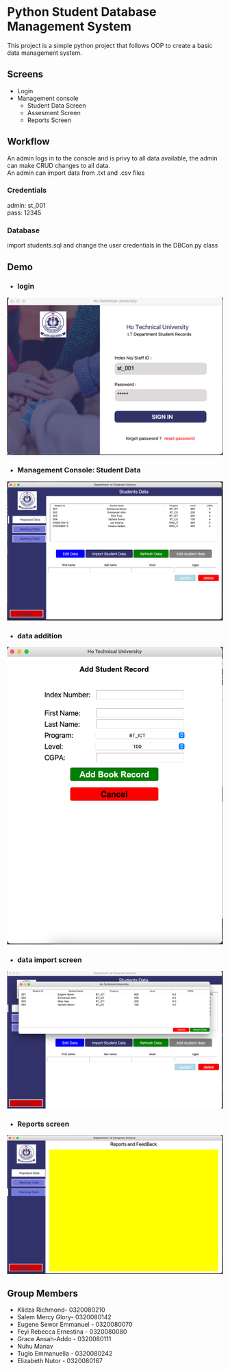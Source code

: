 
# Python Student Database Management System

This project is a simple python project that follows OOP to create a basic data management 
system. 

## Screens
- Login
- Management console
    - Student Data Screen
    - Assesment Screen
    - Reports Screen

## Workflow
 An admin logs in to the console and is privy to all data available, the admin can make CRUD changes to all data.  
 An admin can import data from .txt and .csv files 

### Credentials
admin: st_001  
pass: 12345

### Database
import students.sql and change the user credentials in the DBCon.py class

## Demo
- ### login
![login image](./images/login.png)

- ### Management Console: Student Data
![login image](./images/std.png)

- ### data addition
![login image](./images/add.png)

- ### data import screen
![assesment image](./images/import.png)

- ### Reports screen
![login image](./images/reports.png)


## Group Members
 - Klidza Richmond- 0320080210
 - Salem Mercy Glory- 0320080142
 - Eugene Sewor Emmanuel - 0320080070
 - Feyi Rebecca Ernestina - 0320080080
 - Grace Ansah-Addo - 0320080111
 - Nuhu Manav
 - Tuglo Emmanuella - 0320080242
 - Elizabeth Nutor - 0320080167
